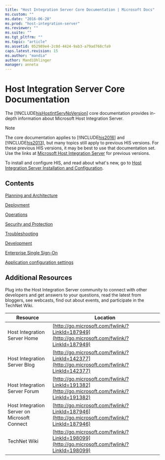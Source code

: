 ```yaml
---
title: "Host Integration Server Core Documentation | Microsoft Docs"
ms.custom: ""
ms.date: "2016-06-28"
ms.prod: "host-integration-server"
ms.reviewer: ""
ms.suite: ""
ms.tgt_pltfrm: ""
ms.topic: "article"
ms.assetid: 052989e4-2c0d-4424-9ab3-a79ad768cfa9
caps.latest.revision: 15
ms.author: "mandia"
author: MandiOhlinger
manager: anneta
---
```

# Host Integration Server Core Documentation
The [!INCLUDE[hisHostIntServNoVersion](../core/includes/hishostintservnoversion-md.md)] core documentation provides in-depth information about Microsoft Host Integration Server.  
  
> [!NOTE]
>  The core documentation applies to [!INCLUDE[his2016](../core/includes/his2016-md.md)] and [!INCLUDE[his2013](../core/includes/his2013-md.md)], but many topics still apply to previous HIS versions. For these previous HIS versions, it may be best to use that documentation set. Use the links at [Microsoft Host Integration Server](../Topic/Microsoft%20Host%20Integration%20Server1.md) for previous versions.  
>   
>  To install and configure HIS, and read about what's new, go to [Host Integration Server Installation and Configuration](../Topic/Host%20Integration%20Server%20Installation%20and%20Configuration.md).  
  
## Contents  
 [Planning and Architecture](../core/planning-and-architecture.md)  
  
 [Deployment](../core/deployment.md)  
  
 [Operations](../core/operations.md)  
  
 [Security and Protection](../core/security-and-protection.md)  
  
 [Troubleshooting](../core/troubleshooting.md)  
  
 [Development](../core/development.md)  
  
 [Enterprise Single Sign-On](../Topic/Enterprise%20Single%20Sign-On1.md)  
  
 [Application configuration settings](../core/staticsql-drda-sqlerrormappings-and-drdaas-drdaservice-configuration-settings.md)
  
## Additional Resources  
 Plug into the Host Integration Server community to connect with other developers and get answers to your questions, read the latest from bloggers, see webcasts, find out about events, and participate in the TechNet Wiki.  
  
|Resource|Location|  
|--------------|--------------|  
|Host Integration Server Home|[http://go.microsoft.com/fwlink/?LinkId=187949](http://go.microsoft.com/fwlink/?LinkId=187949)|  
|Host Integration Server Blog|[http://go.microsoft.com/fwlink/?LinkId=142377](http://go.microsoft.com/fwlink/?LinkId=142377)|  
|Host Integration Server Forum|[http://go.microsoft.com/fwlink/?LinkId=191382](http://go.microsoft.com/fwlink/?LinkId=191382)|  
|Host Integration Server on Microsoft Connect|[http://go.microsoft.com/fwlink/?LinkId=187946](http://go.microsoft.com/fwlink/?LinkId=187946)|  
|TechNet Wiki|[http://go.microsoft.com/fwlink/?LinkId=198099](http://go.microsoft.com/fwlink/?LinkId=198099)|